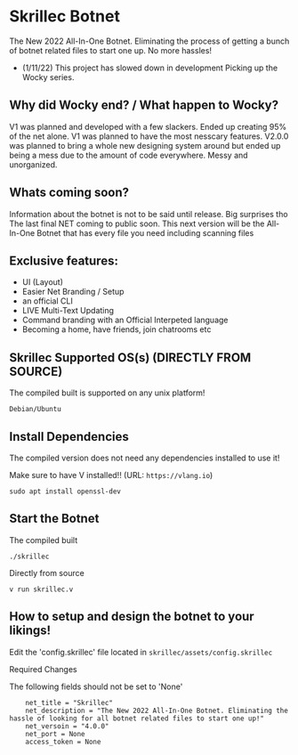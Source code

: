 # Skrillec Botnet
 The New 2022 All-In-One Botnet. Eliminating the process of getting a bunch of botnet related files to start one up. No more hassles!
 
- (1/11/22) This project has slowed down in development 
Picking up the Wocky series. 

## Why did Wocky end? / What happen to Wocky?

V1 was planned and developed with a few slackers. Ended up creating 95% of the net alone. V1 was planned to have the most nesscary features. V2.0.0 was planned to bring a whole new designing system around but ended up being a mess due to the amount of code everywhere. Messy and unorganized.

## Whats coming soon?

Information about the botnet is not to be said until release. Big surprises tho
The last final NET coming to public soon. This next version will be the All-In-One Botnet that has every file you need including scanning files

## Exclusive features:
- UI (Layout)
- Easier Net Branding / Setup
- an official CLI
- LIVE Multi-Text Updating
- Command branding with an Official Interpeted language 
- Becoming a home, have friends, join chatrooms etc

 ## Skrillec Supported OS(s) (DIRECTLY FROM SOURCE)
 The compiled built is supported on any unix platform!
 ```
 Debian/Ubuntu
 ```

## Install Dependencies
The compiled version does not need any dependencies installed to use it!

Make sure to have V installed!! (URL: ``https://vlang.io``)
```
sudo apt install openssl-dev
```

## Start the Botnet
The compiled built
```
./skrillec
```
Directly from source
```
v run skrillec.v
```

## How to setup and design the botnet to your likings!
Edit the 'config.skrillec' file located in ``skrillec/assets/config.skrillec``

Required Changes

The following fields should not be set to 'None'
```
    net_title = "Skrillec"
    net_description = "The New 2022 All-In-One Botnet. Eliminating the hassle of looking for all botnet related files to start one up!"
    net_versoin = "4.0.0"
    net_port = None
    access_token = None
```
